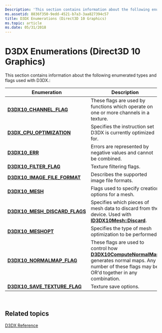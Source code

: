 ```yaml
---
Description: 'This section contains information about the following enumerated types and flags used with D3DX.:'
ms.assetid: 8836f350-9edd-4521-b7a3-3aa827394c57
title: D3DX Enumerations (Direct3D 10 Graphics)
ms.topic: article
ms.date: 05/31/2018
---
```


# D3DX Enumerations (Direct3D 10 Graphics)

This section contains information about the following enumerated types and flags used with D3DX.:



| Enumeration                                                       | Description                                                                                                                                                                            |
|-------------------------------------------------------------------|----------------------------------------------------------------------------------------------------------------------------------------------------------------------------------------|
| [**D3DX10\_CHANNEL\_FLAG**](d3dx10-channel-flag.md)              | These flags are used by functions which operate on one or more channels in a texture.                                                                                                  |
| [**D3DX\_CPU\_OPTIMIZATION**](d3dx-cpu-optimization.md)          | Specifies the instruction set D3DX is currently optimized for.                                                                                                                         |
| [**D3DX10\_ERR**](d3dx10-err.md)                                 | Errors are represented by negative values and cannot be combined.                                                                                                                      |
| [**D3DX10\_FILTER\_FLAG**](d3dx10-filter-flag.md)                | Texture filtering flags.                                                                                                                                                               |
| [**D3DX10\_IMAGE\_FILE\_FORMAT**](d3dx10-image-file-format.md)   | Describes the supported image file formats.                                                                                                                                            |
| [**D3DX10\_MESH**](d3dx10-mesh.md)                               | Flags used to specify creation options for a mesh.                                                                                                                                     |
| [**D3DX10\_MESH\_DISCARD\_FLAGS**](d3dx10-mesh-discard-flags.md) | Specifies which pieces of mesh data to discard from the device. Used with [**ID3DX10Mesh::Discard**](id3dx10mesh-discard.md).                                                         |
| [**D3DX10\_MESHOPT**](d3dx10-meshopt.md)                         | Specifies the type of mesh optimization to be performed.                                                                                                                               |
| [**D3DX10\_NORMALMAP\_FLAG**](d3dx10-normalmap-flag.md)          | These flags are used to control how [**D3DX10ComputeNormalMap**](d3dx10computenormalmap.md) generates normal maps. Any number of these flags may be OR'd together in any combination. |
| [**D3DX10\_SAVE\_TEXTURE\_FLAG**](d3dx10-save-texture-flag.md)   | Texture save options.                                                                                                                                                                  |



 

## Related topics

<dl> <dt>

[D3DX Reference](d3d10-graphics-reference-d3dx10.md)
</dt> </dl>

 

 



